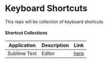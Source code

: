 # Keyboard Shortcuts
This repo will be collection of keyboard shortcuts

#### Shortcut Collections
|Application|Description|Link|
|-----------|-----------|----|
|Sublime Text|Editor|[here](Sublime-Text.md)|

